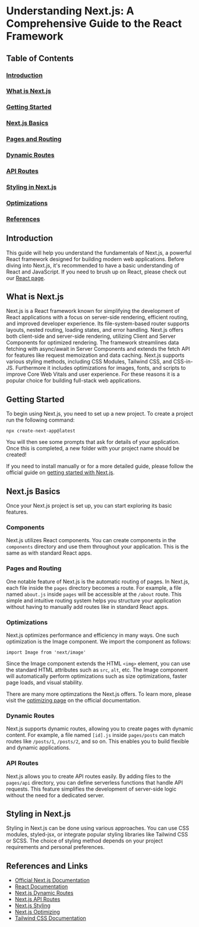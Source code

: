# Understanding Next.js: A Comprehensive Guide to the React Framework
## Table of Contents
### [Introduction](#introduction-1)
### [What is Next.js](#what-is-nextjs-1)
### [Getting Started](#getting-started-1)
### [Next.js Basics](#nextjs-basics-1)
### [Pages and Routing](#pages-and-routing-1)
### [Dynamic Routes](#dynamic-routes-1)
### [API Routes](#api-routes-1)
### [Styling in Next.js](#styling-in-nextjs-1)
### [Optimizations](#optimizations-1)
### [References](#references-and-links-1)

## Introduction
This guide will help you understand the fundamentals of Next.js, a powerful React framework designed for building modern web applications. Before diving into Next.js, it's recommended to have a basic understanding of React and JavaScript. If you need to brush up on React, please check out our [React page](react).

## What is Next.js
Next.js is a React framework known for simplifying the development of React applications with a focus on server-side rendering, efficient routing, and improved developer experience. Its file-system-based router supports layouts, nested routing, loading states, and error handling. Next.js offers both client-side and server-side rendering, utilizing Client and Server Components for optimized rendering. The framework streamlines data fetching with async/await in Server Components and extends the fetch API for features like request memoization and data caching. Next.js supports various styling methods, including CSS Modules, Tailwind CSS, and CSS-in-JS. Furthermore it includes optimizations for images, fonts, and scripts to improve Core Web Vitals and user experience. For these reasons it is a popular choice for building full-stack web applications.

## Getting Started
To begin using Next.js, you need to set up a new project. To create a project run the following command:

`npx create-next-app@latest`

You will then see some prompts that ask for details of your application. Once this is completed, a new folder with your project name should be created!

If you need to install manually or for a more detailed guide, please follow the official guide on [getting started with Next.js](https://nextjs.org/docs/getting-started/installation).

## Next.js Basics
Once your Next.js project is set up, you can start exploring its basic features.

### Components
Next.js utilizes React components. You can create components in the `components` directory and use them throughout your application. This is the same as with standard React apps.

### Pages and Routing
One notable feature of Next.js is the automatic routing of pages. In Next.js, each file inside the `pages` directory becomes a route. For example, a file named `about.js` inside `pages` will be accessible at the `/about` route. This simple and intuitive routing system helps you structure your application without having to manually add routes like in standard React apps.

### Optimizations
Next.js optimizes performance and efficiency in many ways. One such optimization is the Image component. We import the component as follows:

`import Image from 'next/image'`

Since the Image component extends the HTML `<img>` element, you can use the standard HTML attributes such as `src`, `alt`, etc. The Image component will automatically perform optimizations such as size optimizations, faster page loads, and visual stability.

There are many more optimzations the Next.js offers. To learn more, please visit the [optimizing page](https://nextjs.org/docs/app/building-your-application/optimizing) on the official documentation.

### Dynamic Routes
Next.js supports dynamic routes, allowing you to create pages with dynamic content. For example, a file named `[id].js` inside `pages/posts` can match routes like `/posts/1`, `/posts/2`, and so on. This enables you to build flexible and dynamic applications.

### API Routes
Next.js allows you to create API routes easily. By adding files to the `pages/api` directory, you can define serverless functions that handle API requests. This feature simplifies the development of server-side logic without the need for a dedicated server.

## Styling in Next.js
Styling in Next.js can be done using various approaches. You can use CSS modules, styled-jsx, or integrate popular styling libraries like Tailwind CSS or SCSS. The choice of styling method depends on your project requirements and personal preferences.

## References and Links
- [Official Next.js Documentation](https://nextjs.org/docs/getting-started)
- [React Documentation](https://react.dev/)
- [Next.js Dynamic Routes](https://nextjs.org/docs/routing/dynamic-routes)
- [Next.js API Routes](https://nextjs.org/docs/api-routes/introduction)
- [Next.js Styling](https://nextjs.org/docs/basic-features/built-in-css-support)
- [Next.js Optimizing](https://nextjs.org/docs/pages/building-your-application/optimizing)
- [Tailwind CSS Documentation](https://tailwindcss.com/docs)
